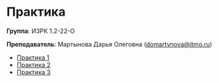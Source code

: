 # Практика

**Группа**: ИЗРК 1.2-22-О

**Преподаватель**: Мартынова Дарья Олеговна (domartynova@itmo.ru)

- [Практика 1](https://github.com/maxbarsukov/itmo/tree/master/%D0%B8%D1%81%D1%82%D0%BE%D1%80%D0%B8%D1%8F/%D0%BF%D1%80%D0%B0%D0%BA%D1%82%D0%B8%D0%BA%D0%B0/%D0%9F%D1%80%D0%B0%D0%BA%D1%82%D0%B8%D0%BA%D0%B0%201)
- [Практика 2](https://github.com/maxbarsukov/itmo/tree/master/%D0%B8%D1%81%D1%82%D0%BE%D1%80%D0%B8%D1%8F/%D0%BF%D1%80%D0%B0%D0%BA%D1%82%D0%B8%D0%BA%D0%B0/%D0%9F%D1%80%D0%B0%D0%BA%D1%82%D0%B8%D0%BA%D0%B0%202)
- [Практика 3](https://github.com/maxbarsukov/itmo/tree/master/%D0%B8%D1%81%D1%82%D0%BE%D1%80%D0%B8%D1%8F/%D0%BF%D1%80%D0%B0%D0%BA%D1%82%D0%B8%D0%BA%D0%B0/%D0%9F%D1%80%D0%B0%D0%BA%D1%82%D0%B8%D0%BA%D0%B0%203)
